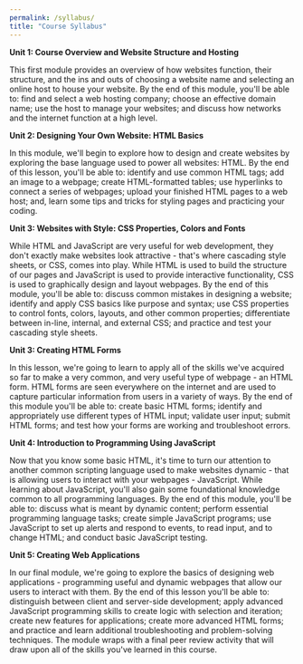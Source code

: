 ```yaml
---
permalink: /syllabus/
title: "Course Syllabus"
---
```


<b>Unit 1: Course Overview and Website Structure and Hosting</b>

<p>This first module provides an overview of how websites function, their structure, and the ins and outs of choosing a website name and selecting an online host to house your website. By the end of this module, you'll be able to: find and select a web hosting company; choose an effective domain name; use the host to manage your websites; and discuss how networks and the internet function at a high level.</p>

<b>Unit 2: Designing Your Own Website: HTML Basics</b>

<p>In this module, we'll begin to explore how to design and create websites by exploring the base language used to power all websites: HTML. By the end of this lesson, you'll be able to: identify and use common HTML tags; add an image to a webpage; create HTML-formatted tables; use hyperlinks to connect a series of webpages; upload your finished HTML pages to a web host; and, learn some tips and tricks for styling pages and practicing your coding.</p>

<b>Unit 3: Websites with Style: CSS Properties, Colors and Fonts</b>

<p>While HTML and JavaScript are very useful for web development, they don't exactly make websites look attractive - that's where cascading style sheets, or CSS, comes into play. While HTML is used to build the structure of our pages and JavaScript is used to provide interactive functionality, CSS is used to graphically design and layout webpages. By the end of this module, you'll be able to: discuss common mistakes in designing a website; identify and apply CSS basics like purpose and syntax; use CSS properties to control fonts, colors, layouts, and other common properties; differentiate between in-line, internal, and external CSS; and practice and test your cascading style sheets.</p>

<b>Unit 3: Creating HTML Forms</b>

<p>In this lesson, we're going to learn to apply all of the skills we've acquired so far to make a very common, and very useful type of webpage - an HTML form. HTML forms are seen everywhere on the internet and are used to capture particular information from users in a variety of ways. By the end of this module you'll be able to: create basic HTML forms; identify and appropriately use different types of HTML input; validate user input; submit HTML forms; and test how your forms are working and troubleshoot errors.</p>

<b>Unit 4: Introduction to Programming Using JavaScript</b>

<p>Now that you know some basic HTML, it's time to turn our attention to another common scripting language used to make websites dynamic - that is allowing users to interact with your webpages - JavaScript. While learning about JavaScript, you'll also gain some foundational knowledge common to all programming languages. By the end of this module, you'll be able to: discuss what is meant by dynamic content; perform essential programming language tasks; create simple JavaScript programs; use JavaScript to set up alerts and respond to events, to read input, and to change HTML; and conduct basic JavaScript testing.</p>

<b>Unit 5: Creating Web Applications</b>

<p>In our final module, we're going to explore the basics of designing web applications - programming useful and dynamic webpages that allow our users to interact with them. By the end of this lesson you'll be able to: distinguish between client and server-side development; apply advanced JavaScript programming skills to create logic with selection and iteration; create new features for applications; create more advanced HTML forms; and practice and learn additional troubleshooting and problem-solving techniques. The module wraps with a final peer review activity that will draw upon all of the skills you've learned in this course.</p>
 

